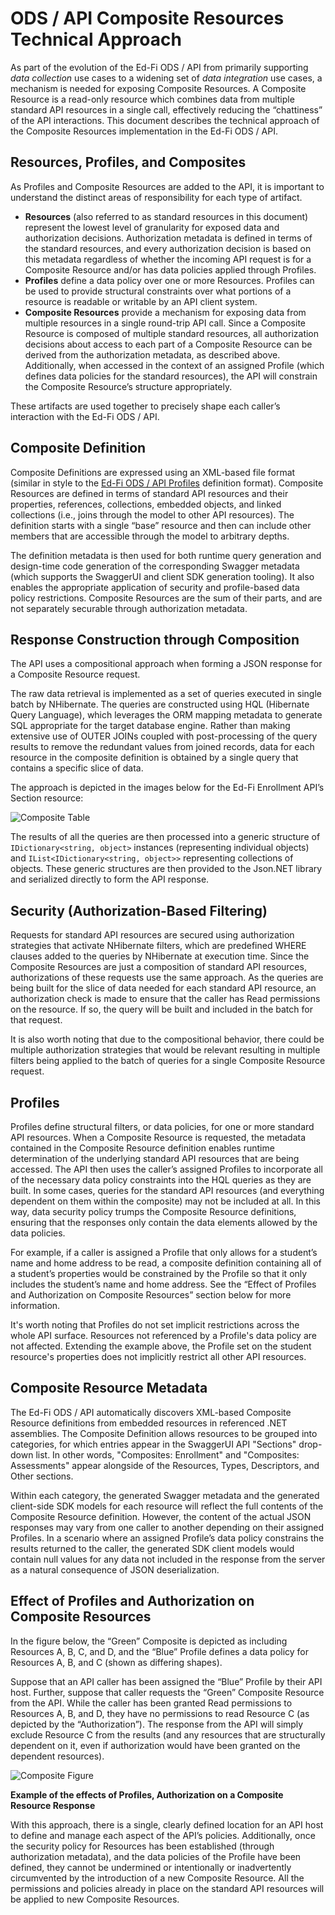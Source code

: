 # ODS / API Composite Resources Technical Approach

As part of the evolution of the Ed-Fi ODS / API from primarily supporting _data
collection_ use cases to a widening set of _data integration_ use cases, a
mechanism is needed for exposing Composite Resources. A Composite Resource is a
read-only resource which combines data from multiple standard API resources in a
single call, effectively reducing the “chattiness” of the API interactions. This
document describes the technical approach of the Composite Resources
implementation in the Ed-Fi ODS / API.

## Resources, Profiles, and Composites

As Profiles and Composite Resources are added to the API, it is important to
understand the distinct areas of responsibility for each type of artifact.

* **Resources** (also referred to as standard resources in this document)
    represent the lowest level of granularity for exposed data and authorization
    decisions. Authorization metadata is defined in terms of the standard
    resources, and every authorization decision is based on this metadata
    regardless of whether the incoming API request is for a Composite Resource
    and/or has data policies applied through Profiles.
* **Profiles** define a data policy over one or more Resources. Profiles can
    be used to provide structural constraints over what portions of a resource
    is readable or writable by an API client system.
* **Composite Resources** provide a mechanism for exposing data from multiple
    resources in a single round-trip API call. Since a Composite Resource is
    composed of multiple standard resources, all authorization decisions about
    access to each part of a Composite Resource can be derived from the
    authorization metadata, as described above. Additionally, when accessed in
    the context of an assigned Profile (which defines data policies for the
    standard resources), the API will constrain the Composite Resource’s
    structure appropriately.

These artifacts are used together to precisely shape each caller’s interaction
with the Ed-Fi ODS / API.

## Composite Definition

Composite Definitions are expressed using an XML-based file format (similar in
style to the [Ed-Fi ODS / API
Profiles](../platform-dev-guide/security/api-profiles.md)
definition format). Composite Resources are defined in terms of standard API
resources and their properties, references, collections, embedded objects, and
linked collections (i.e., joins through the model to other API resources). The
definition starts with a single “base” resource and then can include other
members that are accessible through the model to arbitrary depths.

The definition metadata is then used for both runtime query generation and
design-time code generation of the corresponding Swagger metadata (which
supports the SwaggerUI and client SDK generation tooling). It also enables the
appropriate application of security and profile-based data policy restrictions.
Composite Resources are the sum of their parts, and are not separately securable
through authorization metadata.

## Response Construction through Composition

The API uses a compositional approach when forming a JSON response for a
Composite Resource request.

The raw data retrieval is implemented as a set of queries executed in single
batch by NHibernate. The queries are constructed using HQL (Hibernate Query
Language), which leverages the ORM mapping metadata to generate SQL appropriate
for the target database engine. Rather than making extensive use of OUTER JOINs
coupled with post-processing of the query results to remove the redundant values
from joined records, data for each resource in the composite definition is
obtained by a single query that contains a specific slice of data.

The approach is depicted in the images below for the Ed-Fi Enrollment API’s
Section resource:

![Composite Table](/img/reference/ods-api/Composite-Table-01-1.webp)

The results of all the queries are then processed into a generic structure of
`IDictionary<string, object>` instances (representing individual objects) and
`IList<IDictionary<string, object>>` representing collections of objects. These
generic structures are then provided to the Json.NET library and serialized
directly to form the API response.

## Security (Authorization-Based Filtering)

Requests for standard API resources are secured using authorization strategies
that activate NHibernate filters, which are predefined WHERE clauses added to
the queries by NHibernate at execution time. Since the Composite Resources are
just a composition of standard API resources, authorizations of these requests
use the same approach. As the queries are being built for the slice of data
needed for each standard API resource, an authorization check is made to ensure
that the caller has Read permissions on the resource. If so, the query will be
built and included in the batch for that request.

It is also worth noting that due to the compositional behavior, there could be
multiple authorization strategies that would be relevant resulting in multiple
filters being applied to the batch of queries for a single Composite Resource
request.

## Profiles

Profiles define structural filters, or data policies, for one or more standard
API resources. When a Composite Resource is requested, the metadata contained in
the Composite Resource definition enables runtime determination of the
underlying standard API resources that are being accessed. The API then uses the
caller’s assigned Profiles to incorporate all of the necessary data policy
constraints into the HQL queries as they are built. In some cases, queries for
the standard API resources (and everything dependent on them within the
composite) may not be included at all. In this way, data security policy trumps
the Composite Resource definitions, ensuring that the responses only contain the
data elements allowed by the data policies.

For example, if a caller is assigned a Profile that only allows for a student’s
name and home address to be read, a composite definition containing all of a
student’s properties would be constrained by the Profile so that it only
includes the student’s name and home address. See the “Effect of Profiles and
Authorization on Composite Resources” section below for more information.

It's worth noting that Profiles do not set implicit restrictions across the
whole API surface. Resources not referenced by a Profile's data policy are not
affected. Extending the example above, the Profile set on the student resource's
properties does not implicitly restrict all other API resources.

## Composite Resource Metadata

The Ed-Fi ODS / API automatically discovers XML-based Composite Resource
definitions from embedded resources in referenced .NET assemblies. The Composite
Definition allows resources to be grouped into categories, for which entries
appear in the SwaggerUI API "Sections" drop-down list. In other words,
"Composites: Enrollment" and "Composites: Assessments" appear alongside of the
Resources, Types, Descriptors, and Other sections.

Within each category, the generated Swagger metadata and the generated
client-side SDK models for each resource will reflect the full contents of the
Composite Resource definition. However, the content of the actual JSON responses
may vary from one caller to another depending on their assigned Profiles. In a
scenario where an assigned Profile’s data policy constrains the results returned
to the caller, the generated SDK client models would contain null values for any
data not included in the response from the server as a natural consequence of
JSON deserialization.

## Effect of Profiles and Authorization on Composite Resources

In the figure below, the “Green” Composite is depicted as including Resources A,
B, C, and D, and the “Blue” Profile defines a data policy for Resources A, B,
and C (shown as differing shapes).

Suppose that an API caller has been assigned the “Blue” Profile by their API
host. Further, suppose that caller requests the “Green” Composite Resource from
the API. While the caller has been granted Read permissions to Resources A, B,
and D, they have no permissions to read Resource C (as depicted by the
“Authorization”). The response from the API will simply exclude Resource C from
the results (and any resources that are structurally dependent on it, even if
authorization would have been granted on the dependent resources).

![Composite Figure](/img/reference/ods-api/Composite-Fig-01.png)

**Example of the effects of Profiles, Authorization on a Composite Resource
Response**

With this approach, there is a single, clearly defined location for an API host
to define and manage each aspect of the API’s policies. Additionally, once the
security policy for Resources has been established (through authorization
metadata), and the data policies of the Profile have been defined, they cannot
be undermined or intentionally or inadvertently circumvented by the introduction
of a new Composite Resource. All the permissions and policies already in place
on the standard API resources will be applied to new Composite Resources.

